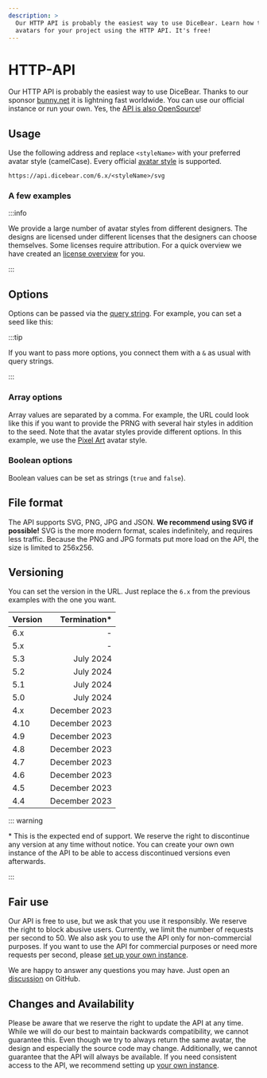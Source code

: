 ```yaml
---
description: >
  Our HTTP API is probably the easiest way to use DiceBear. Learn how to create
  avatars for your project using the HTTP API. It's free!
---
```


<script setup>
import BrowserPreview from '@theme/components/BrowserPreview.vue';
</script>

# HTTP-API

Our HTTP API is probably the easiest way to use DiceBear. Thanks to our sponsor
[bunny.net](https://bunny.net/) it is lightning fast worldwide. You can use our
official instance or run your own. Yes, the
[API is also OpenSource](https://github.com/dicebear/api)!

## Usage

Use the following address and replace `<styleName>` with your preferred avatar
style (camelCase). Every official [avatar style](/styles) is supported.

```
https://api.dicebear.com/6.x/<styleName>/svg
```

### A few examples

<BrowserPreview url="https://api.dicebear.com/6.x/pixel-art/svg" />
<BrowserPreview url="https://api.dicebear.com/6.x/lorelei/svg" />

:::info

We provide a large number of avatar styles from different designers. The designs
are licensed under different licenses that the designers can choose themselves.
Some licenses require attribution. For a quick overview we have created an
[license overview](/licenses) for you.

:::

## Options

Options can be passed via the
[query string](https://en.wikipedia.org/wiki/Query_string). For example, you can
set a seed like this:

<BrowserPreview url="https://api.dicebear.com/6.x/pixel-art/svg?seed=John" />
<BrowserPreview url="https://api.dicebear.com/6.x/pixel-art/svg?seed=Jane" />

:::tip

If you want to pass more options, you connect them with a `&` as usual with
query strings.

:::

### Array options

Array values are separated by a comma. For example, the URL could look like this
if you want to provide the PRNG with several hair styles in addition to the
seed. Note that the avatar styles provide different options. In this example, we
use the [Pixel Art](/styles/pixel-art) avatar style.

<BrowserPreview url="https://api.dicebear.com/6.x/pixel-art/svg?seed=John&hair=short01,short02,short03,short04,short05" />
<BrowserPreview url="https://api.dicebear.com/6.x/pixel-art/svg?seed=Jane&hair=long01,long02,long03,long04,long05" />

### Boolean options

Boolean values can be set as strings (`true` and `false`).

<BrowserPreview url="https://api.dicebear.com/6.x/lorelei/svg?flip=true" />
<BrowserPreview url="https://api.dicebear.com/6.x/lorelei/svg?flip=false" />

## File format

The API supports SVG, PNG, JPG and JSON. **We recommend using SVG if possible!**
SVG is the more modern format, scales indefinitely, and requires less traffic.
Because the PNG and JPG formats put more load on the API, the size is limited to
256x256.

<BrowserPreview url="https://api.dicebear.com/6.x/bottts/svg" />
<BrowserPreview url="https://api.dicebear.com/6.x/bottts/png" />
<BrowserPreview url="https://api.dicebear.com/6.x/bottts/jpg" />

## Versioning

You can set the version in the URL. Just replace the `6.x` from the previous
examples with the one you want.

| Version | Termination\* |
| ------- | ------------: |
| 6.x     |             - |
| 5.x     |             - |
| 5.3     |     July 2024 |
| 5.2     |     July 2024 |
| 5.1     |     July 2024 |
| 5.0     |     July 2024 |
| 4.x     | December 2023 |
| 4.10    | December 2023 |
| 4.9     | December 2023 |
| 4.8     | December 2023 |
| 4.7     | December 2023 |
| 4.6     | December 2023 |
| 4.5     | December 2023 |
| 4.4     | December 2023 |

::: warning

\* This is the expected end of support. We reserve the right to discontinue any
version at any time without notice. You can create your own own instance of the
API to be able to access discontinued versions even afterwards.

:::

## Fair use

Our API is free to use, but we ask that you use it responsibly. We reserve the
right to block abusive users. Currently, we limit the number of requests per
second to 50. We also ask you to use the API only for non-commercial purposes.
If you want to use the API for commercial purposes or need more requests per
second, please [set up your own instance](/guides/host-the-http-api-yourself).

We are happy to answer any questions you may have. Just open an
[discussion](https://github.com/orgs/dicebear/discussions) on GitHub.

## Changes and Availability

Please be aware that we reserve the right to update the API at any time. While
we will do our best to maintain backwards compatibility, we cannot guarantee
this. Even though we try to always return the same avatar, the design and
especially the source code may change. Additionally, we cannot guarantee that
the API will always be available. If you need consistent access to the API, we
recommend setting up [your own instance](/guides/host-the-http-api-yourself).
